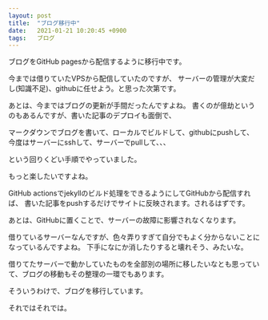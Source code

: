 ```yaml
---
layout: post
title:  "ブログ移行中"
date:   2021-01-21 10:20:45 +0900
tags:   ブログ
---
```


ブログをGitHub pagesから配信するように移行中です。

今までは借りていたVPSから配信していたのですが、
サーバーの管理が大変だし(知識不足)、githubに任せよう。と思った次第です。

あとは、今まではブログの更新が手間だったんですよね。
書くのが億劫というのもあるんですが、書いた記事のデプロイも面倒で、

マークダウンでブログを書いて、ローカルでビルドして、githubにpushして、今度はサーバーにsshして、サーバーでpullして、、、

という回りくどい手順でやっていました。

もっと楽したいですよね。

GitHub actionsでjekyllのビルド処理をできるようにしてGitHubから配信すれば、
書いた記事をpushするだけでサイトに反映されます。されるはずです。

あとは、GitHubに置くことで、サーバーの故障に影響されなくなります。

借りているサーバーなんですが、色々弄りすぎて自分でもよく分からないことになっているんですよね。
下手になにか消したりすると壊れそう、みたいな。

借りてたサーバーで動かしていたものを全部別の場所に移したいなとも思っていて、ブログの移動もその整理の一環でもあります。

そういうわけで、ブログを移行しています。

それではそれでは。

<!-- You’ll find this post in your `_posts` directory. Go ahead and edit it and re-build the site to see your changes. You can rebuild the site in many different ways, but the most common way is to run `jekyll serve`, which launches a web server and auto-regenerates your site when a file is updated. -->

<!-- Jekyll requires blog post files to be named according to the following format: -->

<!-- `YEAR-MONTH-DAY-title.MARKUP` -->

<!-- Where `YEAR` is a four-digit number, `MONTH` and `DAY` are both two-digit numbers, and `MARKUP` is the file extension representing the format used in the file. After that, include the necessary front matter. Take a look at the source for this post to get an idea about how it works. -->

<!-- Jekyll also offers powerful support for code snippets: -->

<!-- {% highlight ruby %} -->
<!-- def print_hi(name) -->
<!--   puts "Hi, #{name}" -->
<!-- end -->
<!-- print_hi('Tom') -->
<!-- #=> prints 'Hi, Tom' to STDOUT. -->
<!-- {% endhighlight %} -->

<!-- Check out the [Jekyll docs][jekyll-docs] for more info on how to get the most out of Jekyll. File all bugs/feature requests at [Jekyll’s GitHub repo][jekyll-gh]. If you have questions, you can ask them on [Jekyll Talk][jekyll-talk]. -->

<!-- [jekyll-docs]: https://jekyllrb.com/docs/home -->
<!-- [jekyll-gh]:   https://github.com/jekyll/jekyll -->
<!-- [jekyll-talk]: https://talk.jekyllrb.com/ -->
